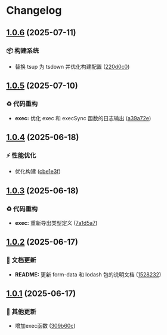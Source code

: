 # Changelog

## [1.0.6](https://github.com/CandriaJS/core-lib/compare/exec-v1.0.5...exec-v1.0.6) (2025-07-11)


### 📦️ 构建系统

* 替换 tsup 为 tsdown 并优化构建配置 ([220d0c0](https://github.com/CandriaJS/core-lib/commit/220d0c0413f5512862c6eafa0497f7610c3a0686))

## [1.0.5](https://github.com/CandriaJS/core-lib/compare/exec-v1.0.4...exec-v1.0.5) (2025-07-10)


### ♻️ 代码重构

* **exec:** 优化 exec 和 execSync 函数的日志输出 ([a39a72e](https://github.com/CandriaJS/core-lib/commit/a39a72e1be04a332bd43283a96ea009e6d763f79))

## [1.0.4](https://github.com/CandriaJS/core-lib/compare/exec-v1.0.3...exec-v1.0.4) (2025-06-18)


### ⚡️ 性能优化

* 优化构建 ([cbe1e3f](https://github.com/CandriaJS/core-lib/commit/cbe1e3ff2aaf061a5dbef1229dc4a809a8dc6c6b))

## [1.0.3](https://github.com/CandriaJS/core-lib/compare/exec-v1.0.2...exec-v1.0.3) (2025-06-18)


### ♻️ 代码重构

* **exec:** 重新导出类型定义 ([7a1d5a7](https://github.com/CandriaJS/core-lib/commit/7a1d5a70276f421d92170863a9aad09346f0db0a))

## [1.0.2](https://github.com/CandriaJS/core-lib/compare/exec-v1.0.1...exec-v1.0.2) (2025-06-17)


### 📝 文档更新

* **README:** 更新 form-data 和 lodash 包的说明文档 ([1528232](https://github.com/CandriaJS/core-lib/commit/1528232b54cc56b539f4ed5688baf003ccd6d6a0))

## [1.0.1](https://github.com/CandriaJS/core-lib/compare/exec-v1.0.0...exec-v1.0.1) (2025-06-17)


### 🔧 其他更新

* 增加exec函数 ([309b60c](https://github.com/CandriaJS/core-lib/commit/309b60c239f61303c3829ef740b46fb64d4da521))
